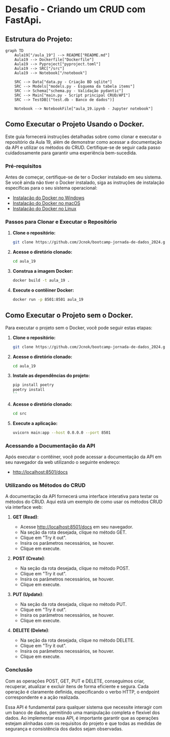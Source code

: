 # Desafio - Criando um CRUD com FastApi.

## Estrutura do Projeto:

```mermaid
graph TD
    Aula19["/aula_19"] --> README["README.md"]
    Aula19 --> Dockerfile["Dockerfile"]
    Aula19 --> Pyproject["pyproject.toml"]
    Aula19 --> SRC["/src"]
    Aula19 --> Notebook["/notebook"]

    SRC --> Data["data.py - Criação BD sqlite"]
    SRC --> Models["models.py - Esquema da tabela items"]
    SRC --> Schema["schema.py - Validação pydantic"]
    SRC --> Main["main.py - Script principal CRUD/API"]
    SRC --> TestDB[("test.db - Banco de dados")]

    Notebook --> NotebookFile["aula_19.ipynb - Jupyter notebook"]

```


## Como Executar o Projeto Usando o Docker.

Este guia fornecerá instruções detalhadas sobre como clonar e executar o repositório da Aula 19, além de demonstrar como acessar a documentação da API e utilizar os métodos do CRUD. Certifique-se de seguir cada passo cuidadosamente para garantir uma experiência bem-sucedida.

### Pré-requisitos
Antes de começar, certifique-se de ter o Docker instalado em seu sistema. Se você ainda não tiver o Docker instalado, siga as instruções de instalação específicas para o seu sistema operacional:
- [Instalação do Docker no Windows](https://docs.docker.com/desktop/install/windows-install/)
- [Instalação do Docker no macOS](https://docs.docker.com/desktop/install/mac-install/)
- [Instalação do Docker no Linux](https://docs.docker.com/desktop/install/linux-install/)

### Passos para Clonar e Executar o Repositório

1. **Clone o repositório:**
   ```bash
   git clone https://github.com/Jcnok/bootcamp-jornada-de-dados_2024.git
   ```

2. **Acesse o diretório clonado:**
   ```bash
   cd aula_19
   ```

3. **Construa a imagem Docker:**
   ```bash
   docker build -t aula_19 .
   ```

4. **Execute o contêiner Docker:**
   ```bash
   docker run -p 8501:8501 aula_19
   ```
## Como Executar o Projeto sem o Docker.

Para executar o projeto sem o Docker, você pode seguir estas etapas:

1. **Clone o repositório:**
   ```bash
   git clone https://github.com/Jcnok/bootcamp-jornada-de-dados_2024.git
   ```

2. **Acesse o diretório clonado:**
   ```bash
   cd aula_19
   ```

3. **Instale as dependências do projeto:**
   ```bash
   pip install poetry
   poetry install
   ``
4. **Acesse o diretório clonado:**
   ```bash
   cd src
   ````
5. **Execute a aplicação:**
   ```bash
   uvicorn main:app --host 0.0.0.0 --port 8501
   ```

### Acessando a Documentação da API
Após executar o contêiner, você pode acessar a documentação da API em seu navegador da web utilizando o seguinte endereço:
- [http://localhost:8501/docs](http://localhost:8501/docs)

### Utilizando os Métodos do CRUD
A documentação da API fornecerá uma interface interativa para testar os métodos do CRUD. Aqui está um exemplo de como usar os métodos CRUD via interface web:

1. **GET (Read)**:
   - Acesse [http://localhost:8501/docs](http://localhost:8501/docs) em seu navegador.
   - Na seção da rota desejada, clique no método GET.
   - Clique em "Try it out".
   - Insira os parâmetros necessários, se houver.
   - Clique em execute.

2. **POST (Create)**:
   - Na seção da rota desejada, clique no método POST.
   - Clique em "Try it out".
   - Insira os parâmetros necessários, se houver.
   - Clique em execute.

3. **PUT (Update)**:
   - Na seção da rota desejada, clique no método PUT.
   - Clique em "Try it out".
   - Insira os parâmetros necessários, se houver.
   - Clique em execute.

4. **DELETE (Delete)**:
   - Na seção da rota desejada, clique no método DELETE.
   - Clique em "Try it out".
   - Insira os parâmetros necessários, se houver.
   - Clique em execute.

### Conclusão
Com as operações POST, GET, PUT e DELETE, conseguimos criar, recuperar, atualizar e excluir itens de forma eficiente e segura. Cada operação é claramente definida, especificando o verbo HTTP, o endpoint correspondente e a ação realizada.

Essa API é fundamental para qualquer sistema que necessite interagir com um banco de dados, permitindo uma manipulação completa e flexível dos dados. Ao implementar essa API, é importante garantir que as operações estejam alinhadas com os requisitos do projeto e que todas as medidas de segurança e consistência dos dados sejam observadas.

